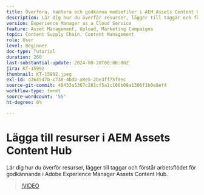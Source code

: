 ```yaml
---
title: Överföra, hantera och godkänna mediefiler i AEM Assets Content Hub
description: Lär dig hur du överför resurser, lägger till taggar och förstår arbetsflödet för godkännande i Adobe Experience Manager Assets Content Hub.
version: Experience Manager as a Cloud Service
feature: Asset Management, Upload, Marketing Campaigns
topic: Content Supply Chain, Content Management
role: User
level: Beginner
doc-type: Tutorial
duration: 260
last-substantial-update: 2024-08-20T00:00:00Z
jira: KT-15992
thumbnail: KT-15992.jpeg
exl-id: d364547b-c738-4bdb-a8e5-2be3ff75f9ec
source-git-commit: 48433a5367c281cf5a1c106b08a1306f1b0e8ef4
workflow-type: tm+mt
source-wordcount: '55'
ht-degree: 0%

---
```


# Lägga till resurser i AEM Assets Content Hub

Lär dig hur du överför resurser, lägger till taggar och förstår arbetsflödet för godkännande i Adobe Experience Manager Assets Content Hub.

>[!VIDEO](https://video.tv.adobe.com/v/3450286/?learn=on&captions=swe)
